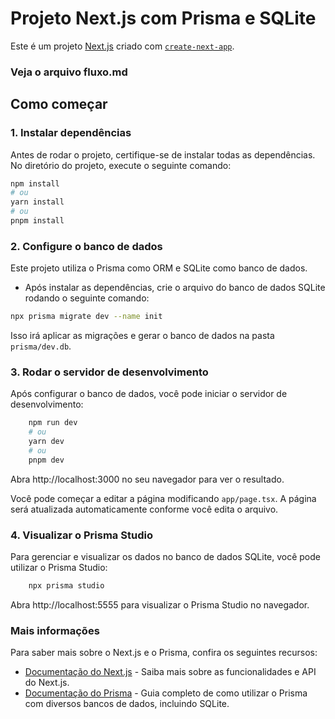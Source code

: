 # Projeto Next.js com Prisma e SQLite

Este é um projeto [Next.js](https://nextjs.org) criado com [`create-next-app`](https://nextjs.org/docs/app/api-reference/cli/create-next-app).

### Veja o arquivo fluxo.md

## Como começar

### 1. Instalar dependências

Antes de rodar o projeto, certifique-se de instalar todas as dependências. No diretório do projeto, execute o seguinte comando:

```bash
npm install
# ou
yarn install
# ou
pnpm install
```
### 2. Configure o banco de dados
Este projeto utiliza o Prisma como ORM e SQLite como banco de dados.

* Após instalar as dependências, crie o arquivo do banco de dados SQLite rodando o seguinte comando:

```bash
npx prisma migrate dev --name init
```

Isso irá aplicar as migrações e gerar o banco de dados na pasta ```prisma/dev.db```.

### 3. Rodar o servidor de desenvolvimento
Após configurar o banco de dados, você pode iniciar o servidor de desenvolvimento:
```bash 
    npm run dev
    # ou
    yarn dev
    # ou
    pnpm dev
```

Abra http://localhost:3000 no seu navegador para ver o resultado.

Você pode começar a editar a página modificando ```app/page.tsx```. A página será atualizada automaticamente conforme você edita o arquivo.

### 4. Visualizar o Prisma Studio
Para gerenciar e visualizar os dados no banco de dados SQLite, você pode utilizar o Prisma Studio:

```bash
    npx prisma studio
```

Abra http://localhost:5555 para visualizar o Prisma Studio no navegador.

### Mais informações
Para saber mais sobre o Next.js e o Prisma, confira os seguintes recursos:

* [Documentação do Next.js](https://nextjs.org/docs) - Saiba mais sobre as funcionalidades e API do Next.js.
* [Documentação do Prisma](https://www.prisma.io/docs) - Guia completo de como utilizar o Prisma com diversos bancos de dados, incluindo SQLite.